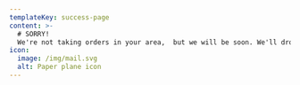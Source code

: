 ```yaml
---
templateKey: success-page
content: >-
  # SORRY!
  We're not taking orders in your area,  but we will be soon. We'll drop you a line when we're up and running. THANK YOU!
icon:
  image: /img/mail.svg
  alt: Paper plane icon
---
```

